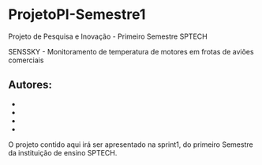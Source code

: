 # ProjetoPI-Semestre1
Projeto de Pesquisa e Inovação - Primeiro Semestre SPTECH


SENSSKY - Monitoramento de temperatura de motores em frotas de aviões comerciais

Autores:
-
-
-
-
-

O projeto contido aqui irá ser apresentado na sprint1, do primeiro Semestre da instituição de ensino SPTECH.
